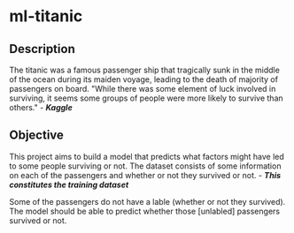 # ml-titanic

## Description

The titanic was a famous passenger ship that tragically sunk in the middle of the ocean during its maiden voyage, leading to the death of majority of passengers on board. "While there was some element of luck involved in surviving, it seems some groups of people were more likely to survive than others." - ***Kaggle***

## Objective


This project aims to build a model that predicts what factors might have led to some people surviving or not. The dataset consists of some information on each of the passengers and whether or not they survived or not. - ***This constitutes the training dataset***

Some of the passengers do not have a lable (whether or not they survived). The model should be able to predict whether those [unlabled] passengers survived or not. 